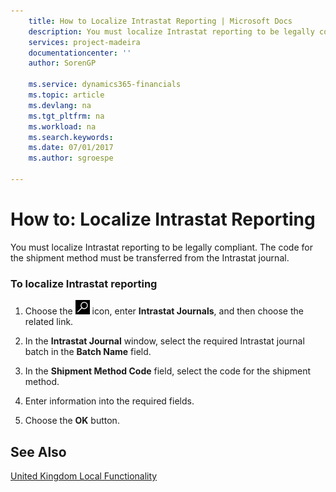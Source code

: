 ```yaml
---
    title: How to Localize Intrastat Reporting | Microsoft Docs
    description: You must localize Intrastat reporting to be legally compliant. The code for the shipment method must be transferred from the Intrastat journal.
    services: project-madeira
    documentationcenter: ''
    author: SorenGP

    ms.service: dynamics365-financials
    ms.topic: article
    ms.devlang: na
    ms.tgt_pltfrm: na
    ms.workload: na
    ms.search.keywords:
    ms.date: 07/01/2017
    ms.author: sgroespe

---
```

# How to: Localize Intrastat Reporting
You must localize Intrastat reporting to be legally compliant. The code for the shipment method must be transferred from the Intrastat journal.  

### To localize Intrastat reporting  

1.  Choose the ![Search for Page or Report](../../media/ui-search/search_small.png "Search for Page or Report icon") icon, enter **Intrastat Journals**, and then choose the related link.  

2.  In the **Intrastat Journal** window, select the required Intrastat journal batch in the **Batch Name** field.  

3.  In the **Shipment Method Code** field, select the code for the shipment method.  

4.  Enter information into the required fields.  

5.  Choose the **OK** button.  

## See Also  
 [United Kingdom Local Functionality](united-kingdom-local-functionality.md)   

